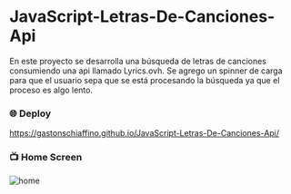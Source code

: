 # JavaScript-Letras-De-Canciones-Api
En este proyecto se desarrolla una búsqueda de letras de canciones consumiendo una api llamado Lyrics.ovh. Se agrego un spinner de carga para que el usuario sepa que se está procesando la búsqueda ya que el proceso es algo lento. 

### :globe_with_meridians: Deploy 
https://gastonschiaffino.github.io/JavaScript-Letras-De-Canciones-Api/

### :tv: Home Screen
![home](/assets/.png)
